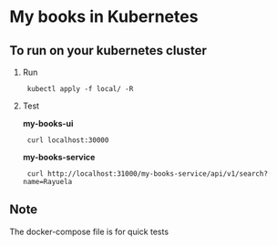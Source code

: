 # My books in Kubernetes


## To run on your kubernetes cluster

1. Run

        kubectl apply -f local/ -R

2. Test

    **my-books-ui**

        curl localhost:30000

    **my-books-service**

        curl http://localhost:31000/my-books-service/api/v1/search?name=Rayuela


## Note

The docker-compose file is for quick tests